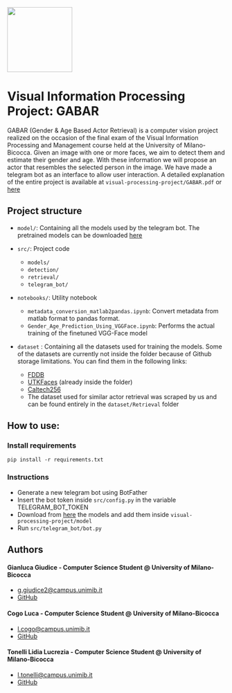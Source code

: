 
<img src="https://www.unimib.it/sites/default/files/styles/paragrafo/public/logoist_3.jpg?itok=MDsuZlyU" width = "150" align='center'/>

# Visual Information Processing Project: GABAR

GABAR (Gender & Age Based Actor Retrieval) is a computer vision project realized on the occasion of the final exam of the Visual Information Processing and Management course held at the University of Milano-Bicocca.
Given an image with one or more faces, we aim to detect them and estimate their gender and age. With these information we will propose an actor that resembles the selected person in the image. We have made a telegram bot as an interface to allow user interaction.
A detailed explanation of the entire project is available at `visual-processing-project/GABAR.pdf` or <a href='https://drive.google.com/file/d/1_nAELZex7rRXohmTF3I7mttFcYidHANV/view?usp=sharing'>here</a>

## Project structure
- `model/`: Containing all the models used by the telegram bot. The pretrained models can be downloaded <a href='https://drive.google.com/drive/folders/1WWQ28Kq_KDDU7QVQblZXd4_FCDLofMRs?usp=sharing'>here</a>
- `src/`: Project code
  - `models/`
  - `detection/`
  - `retrieval/`
  - `telegram_bot/`
- `notebooks/`: Utility notebook
  - `metadata_conversion_matlab2pandas.ipynb`: Convert metadata from matlab format to pandas format.
  - `Gender_Age_Prediction_Using_VGGFace.ipynb`: Performs the actual training of the finetuned VGG-Face model

- `dataset` : Containing all the datasets used for training the models. Some of the datasets are currently not inside the folder because of Github storage limitations. You can find them in the following links:
  - <a href='http://vis-www.cs.umass.edu/fddb/'>FDDB</a> 
  - <a href='https://susanqq.github.io/UTKFace/'>UTKFaces</a> (already inside the folder)
  - <a href='http://www.vision.caltech.edu/Image_Datasets/Caltech256/'>Caltech256</a> 
  - The dataset used for similar actor retrieval was scraped by us and can be found entirely in the `dataset/Retrieval` folder

## How to use:

### Install requirements
```
pip install -r requirements.txt
```

### Instructions
- Generate a new telegram bot using BotFather
- Insert the bot token inside `src/config.py` in the variable TELEGRAM_BOT_TOKEN
- Download from <a href='https://drive.google.com/drive/folders/1WWQ28Kq_KDDU7QVQblZXd4_FCDLofMRs?usp=sharing'>here</a> the models and add them inside `visual-processing-project/model`
- Run `src/telegram_bot/bot.py`

## Authors

#### Gianluca Giudice - Computer Science Student @ University of Milano-Bicocca
  * g.giudice2@campus.unimib.it
  * [GitHub](https://github.com/gianlucagiudice)

#### Cogo Luca - Computer Science Student @ University of Milano-Bicocca
  * l.cogo@campus.unimib.it
  * [GitHub](https://github.com/LucaCogo)

#### Tonelli Lidia Lucrezia - Computer Science Student @ University of Milano-Bicocca
  * l.tonelli@campus.unimib.it
  * [GitHub](https://github.com/lutonelli)






